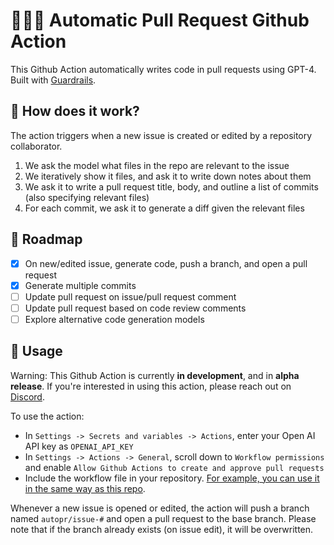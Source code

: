 # 🤖👨‍💻 Automatic Pull Request Github Action 


This Github Action automatically writes code in pull requests using GPT-4.
Built with [Guardrails](https://github.com/ShreyaR/guardrails).

## 💪 How does it work?

The action triggers when a new issue is created or edited by a repository collaborator.

1. We ask the model what files in the repo are relevant to the issue
2. We iteratively show it files, and ask it to write down notes about them
3. We ask it to write a pull request title, body, and outline a list of commits (also specifying relevant files)
4. For each commit, we ask it to generate a diff given the relevant files

## 📍 Roadmap

- [X] On new/edited issue, generate code, push a branch, and open a pull request
- [X] Generate multiple commits
- [ ] Update pull request on issue/pull request comment
- [ ] Update pull request based on code review comments
- [ ] Explore alternative code generation models

## 🔨 Usage

Warning: This Github Action is currently **in development**, and in **alpha release**.
If you're interested in using this action, please reach out on [Discord](https://discord.gg/vz7p9TfHsh).

To use the action:
- In `Settings -> Secrets and variables -> Actions`, enter your Open AI API key as `OPENAI_API_KEY`
- In `Settings -> Actions -> General`, scroll down to `Workflow permissions` and enable `Allow Github Actions to create and approve pull requests`
- Include the workflow file in your repository. [For example, you can use it in the same way as this repo](https://github.com/irgolic/autopr/blob/main/.github/workflows/create-pr-from-issue.yml).

Whenever a new issue is opened or edited, the action will push a branch named `autopr/issue-#` and open a pull request to the base branch.
Please note that if the branch already exists (on issue edit), it will be overwritten.

